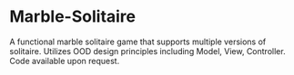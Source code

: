 # Marble-Solitaire
A functional marble solitaire game that supports multiple versions of solitaire. Utilizes OOD design principles including Model, View, Controller. Code available upon request.
